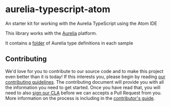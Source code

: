 # aurelia-typescript-atom
An starter kit for working with the Aurelia TypeScript using the Atom IDE

This library works with the [Aurelia](http://www.aurelia.io/) platform.

It contains a [folder](https://github.com/cmichaelgraham/aurelia-typescript-atom/blob/master/aurelia-dts) of Aurelia type definitions in each sample

## Contributing

We'd love for you to contribute to our source code and to make this project even better than it is today! If this interests you, please begin by reading [our contributing guidelines](https://github.com/DurandalProject/about/blob/master/CONTRIBUTING.md). The contributing document will provide you with all the information you need to get started. Once you have read that, you will need to also [sign our CLA](http://goo.gl/forms/dI8QDDSyKR) before we can accepts a Pull Request from you. More information on the process is including in the [contributor's guide](https://github.com/DurandalProject/about/blob/master/CONTRIBUTING.md).
